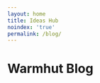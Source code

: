 ```yaml
---
layout: home
title: Ideas Hub
noindex: 'true'
permalink: /blog/
---
```

# Warmhut Blog
<span class = 'special-border'></span>
